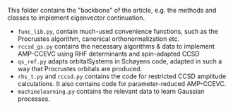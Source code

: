 This folder contains the "backbone" of the article, e.g. the methods and classes to implement eigenvector continuation.

- `func_lib.py`, contain much-used convenience functions, such as the Procrustes algorithm, canonical orthonormalization etc.
- `rccsd_gs.py` contains the necessary algorithms & data to implement AMP-CCEVC using RHF determinants and spin-adapted CCSD
- `qs_ref.py` adapts orbitalSystems in Schøyens code, adapted in such a way that Procrustes orbitals are produced.
- `rhs_t.py` and `rccsd.py` contains the code for restricted CCSD amplitude calculations. It also contains code for parameter-reduced AMP-CCEVC.
- `machinelearning.py` contains the relevant data to learn Gaussian processes. 
